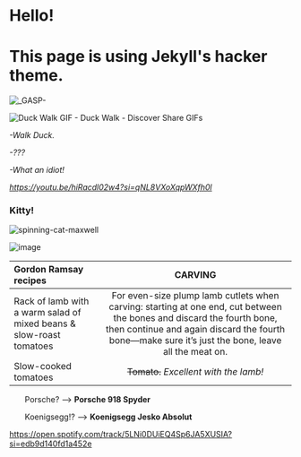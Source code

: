 # Hello!
# This page is using Jekyll's hacker theme.




![_GASP-](https://github.com/outmoded1PonGee0/outmoded1PonGee0.github.io/assets/150323782/d3178e13-f0a4-4d9a-8c5d-3fb4c2133f98)




![Duck Walk GIF - Duck Walk - Discover   Share GIFs](https://github.com/outmoded1PonGee0/outmoded1PonGee0.github.io/assets/150323782/09bf2fd5-85c8-4d8b-ba8e-afb8033add97)




*-Walk Duck.*

*-???*

*-What an idiot!*


*https://youtu.be/hiRacdl02w4?si=qNL8VXoXqpWXfh0l*




### Kitty!

![spinning-cat-maxwell](https://github.com/outmoded1PonGee0/outmoded1PonGee0.github.io/assets/150323782/4172ee6f-8b5c-4bd2-8429-8c231aed08a3)

![image](https://github.com/outmoded1PonGee0/outmoded1PonGee0.github.io/assets/150323782/05e73bde-46a1-41cd-956c-7d3e9efaccea)








| Gordon Ramsay recipes     | CARVING |
| :---| :----: |
| Rack of lamb with a warm salad of mixed beans & slow-roast tomatoes | For even-size plump lamb cutlets when carving: starting at one end, cut between the bones and discard the fourth bone, then continue and again discard the fourth bone—make sure it’s just the bone, leave all the meat on. |
| Slow-cooked tomatoes | ~~Tomato.~~ *Excellent with the lamb!*  |








&nbsp; &nbsp; &nbsp; &nbsp;Porsche? --> 
**Porsche 918 Spyder**


&nbsp; &nbsp; &nbsp; &nbsp;Koenigsegg!? --> 
 **Koenigsegg Jesko Absolut**






https://open.spotify.com/track/5LNi0DUiEQ4Sp6JA5XUSIA?si=edb9d140fd1a452e
